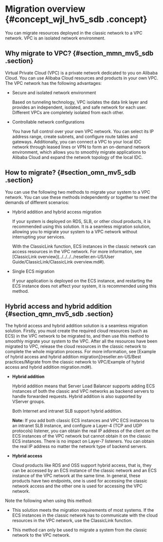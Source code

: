 # Migration overview {#concept_wjl_hv5_sdb .concept}

You can migrate resources deployed in the classic network to a VPC network. VPC is an isolated network environment.

## Why migrate to VPC? {#section_mmn_mv5_sdb .section}

Virtual Private Cloud \(VPC\) is a private network dedicated to you on Alibaba Cloud. You can use Alibaba Cloud resources and products in your own VPC. The VPC network has the following advantages:

-   Secure and isolated network environment

    Based on tunneling technology, VPC isolates the data link layer and provides an independent, isolated, and safe network for each user. Different VPCs are completely isolated from each other.

-   Controllable network configurations

    You have full control over your own VPC network. You can select its IP address range, create subnets, and configure route tables and gateways. Additionally, you can connect a VPC to your local IDC network through leased lines or VPN to form an on-demand network environment, which allows you to smoothly migrate applications to Alibaba Cloud and expand the network topology of the local IDC.


## How to migrate? {#section_omn_mv5_sdb .section}

You can use the following two methods to migrate your system to a VPC network. You can use these methods independently or together to meet the demands of different scenarios:

-   Hybrid addition and hybrid access migration

    If your system is deployed on RDS, SLB, or other cloud products, it is recommended using this solution. It is a seamless migration solution, allowing you to migrate your system to a VPC network without interrupting your services.

    With the ClassicLink function, ECS instances in the classic network can access resources in the VPC network. For more information, see [ClassicLink overview](../../../../reseller.en-US/User Guide/ClassicLink/ClassicLink overview.md#).

-   Single ECS migration

    If your application is deployed on the ECS instance, and restarting the ECS instance does not affect your system, it is recommended using this method.


## Hybrid access and hybrid addition {#section_qmn_mv5_sdb .section}

The hybrid access and hybrid addition solution is a seamless migration solution. Firstly, you must create the required cloud resources \(such as ECS\) in the VPC network to be migrated to, and then use this method to smoothly migrate your system to the VPC. After all the resources have been migrated to VPC, release the cloud resources in the classic network to complete the whole migration process. For more information, see [Example of hybrid access and hybrid addition migration](reseller.en-US/Best practices/Migrate from the classic network to VPC/Example of hybrid access and hybrid addition migration.md#).

-   **Hybrid addition**

    Hybrid addition means that Server Load Balancer supports adding ECS instances of both the classic and VPC networks as backend servers to handle forwarded requests. Hybrid addition is also supported by VServer groups.

    Both Internet and intranet SLB support hybrid addition.

    **Note:** If you add both classic ECS instances and VPC ECS instances to an intranet SLB instance, and configure a Layer-4 \(TCP and UDP protocols\) listener, you can obtain the real IP address of the client on the ECS instances of the VPC network but cannot obtain it on the classic ECS instances. There is no impact on Layer-7 listeners. You can obtain the real IP address no matter the network type of backend servers.

-   **Hybrid access**

    Cloud products like RDS and OSS support hybrid access, that is, they can be accessed by an ECS instance of the classic network and an ECS instance of the VPC network at the same time. In general, these products have two endpoints, one is used for accessing the classic network access and the other one is used for accessing the VPC network.


Note the following when using this method:

-   This solution meets the migration requirements of most systems. If the ECS instances in the classic network has to communicate with the cloud resources in the VPC network, use the ClassicLink function.

-   This method can only be used to migrate a system from the classic network to the VPC network.


